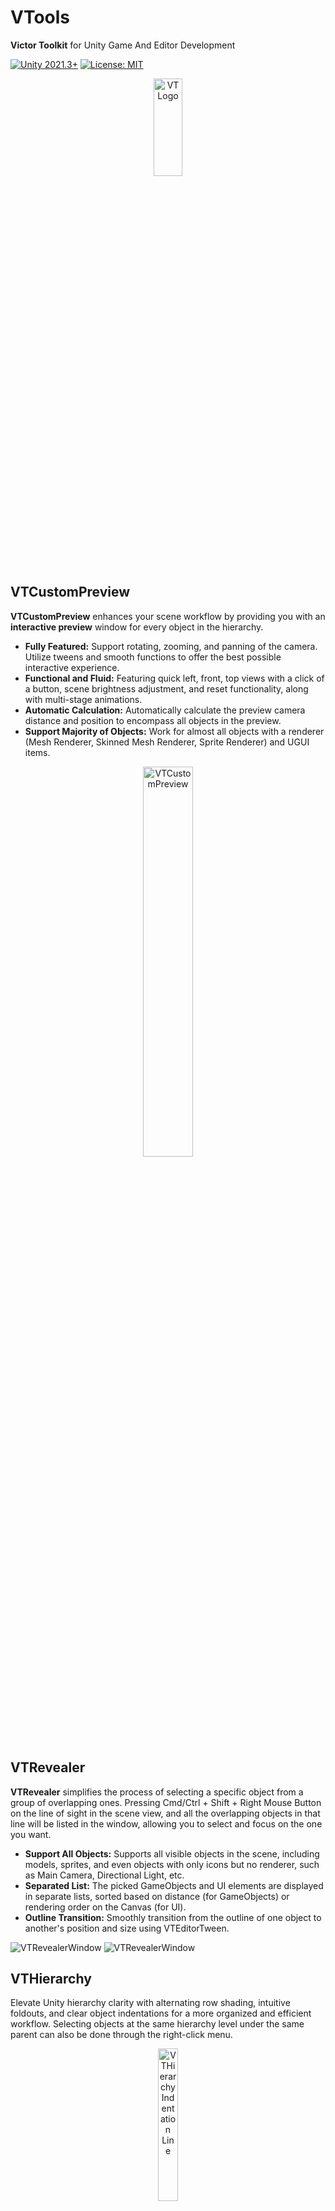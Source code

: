 # VTools
 **Victor Toolkit** for Unity Game And Editor Development
 
 [![Unity 2021.3+](https://img.shields.io/badge/Unity-2021.3%2B-blue.svg)](https://unity3d.com/get-unity/download)
 [![License: MIT](https://img.shields.io/badge/License-MIT-brightgreen.svg)](https://github.com/VictorHHT/VTools/blob/main/LICENSE)

<p align="center"><img src="ReadMeImages/VTLogo.jpg" alt="VTLogo" height="20%" width="30%" align="center" /></p>

## VTCustomPreview 
**VTCustomPreview** enhances your scene workflow by providing you with an **interactive preview** window for every object in the hierarchy. 
* **Fully Featured:** Support rotating, zooming, and panning of the camera. Utilize tweens and smooth functions to offer the best possible interactive experience.
* **Functional and Fluid:** Featuring quick left, front, top views with a click of a button, scene brightness adjustment, and reset functionality, along with multi-stage animations.
* **Automatic Calculation:** Automatically calculate the preview camera distance and position to encompass all objects in the preview.
* **Support Majority of Objects:** Work for almost all objects with a renderer (Mesh Renderer, Skinned Mesh Renderer, Sprite Renderer) and UGUI items.

<p align="center"><img src="ReadMeImages/VTCustomPreview Demo.gif" alt="VTCustomPreview" title="VTCustomPreview" width="40%" /></p>

## VTRevealer 
**VTRevealer** simplifies the process of selecting a specific object from a group of overlapping ones. Pressing Cmd/Ctrl + Shift + Right Mouse Button on the line of sight in the scene view, and all the overlapping objects in that line will be listed in the window, allowing you to select and focus on the one you want. 
* **Support All Objects:** Supports all visible objects in the scene, including models, sprites, and even objects with only icons but no renderer, such as Main Camera, Directional Light, etc.
* **Separated List:** The picked GameObjects and UI elements are displayed in separate lists, sorted based on distance (for GameObjects) or rendering order on the Canvas (for UI).
* **Outline Transition:** Smoothly transition from the outline of one object to another's position and size using VTEditorTween.

<img src="ReadMeImages/VTRevealerWindow Demo.gif" alt="VTRevealerWindow" title="VTRevealerWindow"/>

<img src="ReadMeImages/VTRevealerWindow Demo 2D.gif" alt="VTRevealerWindow" title="VTRevealerWindow" />

## VTHierarchy
Elevate Unity hierarchy clarity with alternating row shading, intuitive foldouts, and clear object indentations for a more organized and efficient workflow. Selecting objects at the same hierarchy level under the same parent can also be done through the right-click menu.
<p align="center"><img src="ReadMeImages/VTHierarchy Indentation Line.png" alt="VTHierarchy Indentation Line" height="25%" width="25%" /></p>

## VTSceneLoader 
**VTSceneLoader** centralizes scene management and loading, allowing you to categorize scenes with tags, easily add scenes to the custom list, access additional features through the "Three Dot" menu in the upper right corner, and customize icon order in ProjectSettings/VTSceneLoader.
* **Custom Scene List:** Assign icon and color to a tag in the custom scene list.
* **Easy Addition:** Add scenes by choosing from the selection popup or dragging a scene asset directly to the "Custom Scene List" title.
* **Copy & Paste:** You can copy the color and icon of a tag and paste on other tags.
* **Fuzzy Search:** Use fuzzy match algorithm to filter scenes with accuracy, efficiency and speed.
* **Build Settings Integration:** Specify whether to add multiple custom scenes to build settings by simply dragging.
* **Custom Icons:** Add custom icons to the project folder and customize their order in ProjectSettings/VTSceneLoader.
* **Automatic Saving:** The custom scene list is saved after assembly reload, and manual saving is available with the "Save" button.

<p align="center"><img src="ReadMeImages/VTSceneLoader Demo.gif" alt="VTSceneLoader Demo" height="30%" width="30%" /></p>

## VTPrefabLoader
**VTPrefabLoader** provides you with a place to hold and manage the prefabs that you care about the most. You can add them by choosing one from the selection popup or by dragging a bunch of them to the title of the secondary reorderablelist directly. You can also drag from the preview icon of the prefab to the scene to add them quickly.
* **Nested Reorderable List:** Outer lists are for categorization, and inner lists are for storing prefabs under each category.
* **Drag & Drop:** You can drag from the preview image directly to **Scene View**, **Hierarchy** and **Project Browser** to create **instance** of the object or a **prefab** out of it.
* **Automatic Saving:** Similar to VTSceneLoader.

<p align="center"><img src="ReadMeImages/VTPrefabLoader Demo.gif" alt="VTPrefabLoader Demo" height="30%" width="30%"/></p>

## VTHighlighter
**VTHighlighter** Introducing VTHighlighter, an easy to use and customizable scene object highlighter, allowing you to highlight scene objects with one line, yes, one line only!
* **Simultaneous Highlight:** You can employ multiple VTHighlighter instances, each tailored to highlight objects in distinct ways, such as root object color, children color, fade-in and out tweens, and more. This allows you to highlight multiple scene objects in diverse ways simultaneously without being restricted to single Command Buffer or highlight material.
* **Advanced Tweening:** Each tween will start with the duration relative to the playing progress of previously interrupted tween, and the tween will not start playing if another one of the same kind(FadeIn or FadeOut) is playing, preventing a sudden change in fading effect from occuring.

<p align="center"><img src="ReadMeImages/VTHighlighter.gif" alt="VTHighlighter" width="40%"/></p>

```C#
// Typical use case:
// 1: Create a static VTHighlighter reference in the Type it belongs to 
private static VTHighlighter s_Highlighter;

// 2: Create an instance and store it in OnEnable or the constructor if null
if (s_Highlighter == null)
{
    s_Highlighter = new VTHighlighter();
    // You can also change its settings here
    s_Highlighter.fadeInDuration = 0.2f;
    s_Highlighter.fadeOutEaseType = EditorTween.EaseType.EaseOutQuad;
    s_Highlighter.autoRemove = false;
}

// 3: Highlight the scene object by providing the GameObject reference as the argument
s_Highlighter.HighlightSceneObject(objTransform.gameObject);

// 4: Remove the highlight with also one line
s_Highlighter.RemoveHighlightedSceneObject(objTransform.gameObject);
```

## SnapToSurface
Allowing you to snap a 3D object with a renderer to the surface of other objects, making them touch each other. You can perform snap based on either the world axis or the local axis of the object. 

<p align="center"><img src="ReadMeImages/Snap To Surface World Axis Mode.png" alt="Snap To Surface World Axis Mode" height="30%" width="30%" /></p>

<p align="center"><img src="ReadMeImages/Snap To Surface Local Axis Mode.png" alt="Snap To Surface Local Axis Mode" height="30%" width="30%" /></p>

## VTEditorTween
An Editor tween library built for **simplicity**, **flexibility** and **extensibility**. 
* **Simplicity:** Easy to use, with concise syntax and employing the Fluent Builder design pattern. All Tween settings can be connected seamlessly through Extension Methods. The introduction of the VTweenConfig class eliminates the tedious process of copy-pasting, reducing the likelihood of errors when modifying settings at multiple places.
* **Flexibility:** It offers dozens of Extension Methods, allowing you to mold a tween into any desired form. It supports all common Ease Functions, and for specific functions like Ease Back, custom parameters can be provided to adjust the animation effect.
* **Extensibility:** Utilizing Generics, you can effortlessly expand to support a wider range of Tween types. It also allows defining multiple ways to Tween a particular type. For instance, with String Tween, you can choose to append characters from the left one by one or convert it to an int value and update it from the right in a clock-like manner until it matches the target String.

### Usage
```C#
// Create a tween with static method and chain modifications one after another. The first parameter is the variable to tween, second is the setter you construct for that variable and the third is the target value of the tween
VTweenCreator.TweenVector3(m_WindowSize, newSize => m_WindowSize = newSize, targetSize).SetDuration(0.65f).SetEaseType(EaseType.EaseOutBack).SetOvershootOrAmplitude(0.65f).OnValueChanged(editorWindow.Repaint);

// Store tween reference, you can only chain applier settings right after the tween is created, this rounds float tween result to a multiple of 0.1f
VTweenCore tween = VTweenCreator.TweenFloat(m_TagsSpacing, newSpacing => m_TagsSpacing = newSpacing, 0f).SetFloatApplierSettings(0.1f).SetDuration(0.75f).SetInitialDelay(0.15f).SetEaseType(EaseType.EaseInOutQuart);

// Create a tween config object, chain settings after it and attach it to multiple tweens to apply those settings without the extra work of copying and pasting
VTweenConfig hueTweenConfig = new VTweenConfig();
hueTweenConfig.SetPlayStyle(PlayStyle.Normal).SetInfinite(true);

m_ObjTitleColorHueTween = VTweenCreator.TweenFloat(m_ObjTitleColorHue, newH => m_ObjTitleColorHue = newH, 0f).SetConfig(hueTweenConfig).SetDuration(5f).SetEaseType(EaseType.EaseInOutCirc);
m_UITitleColorHueTween = VTweenCreator.TweenFloat(m_UITitleColorHue, newHue => m_UITitleColorHue = newHue, 1f).SetConfig(hueTweenConfig).SetDuration(7f).SetEaseType(EaseType.Linear);

// This is a working example used for reset the camera and lighting in VTCustomPreview
// Note: you may want to remove previous tween of a variable before starting a new one for it to avoid conflict
if (m_HasModelPreview)
{
    m_PanTween?.Remove();
    m_PanTween = VTweenCreator.TweenVector3(m_CurrentPanDelta, pan => m_CurrentPanDelta = pan, Vector3.zero).SetDuration(VTVector3.Approximately(m_CurrentPanDelta, Vector3.zero, 0.001f) ? 0f : 0.5f).OnComplete(() =>
    {
        m_DistanceTween?.Remove();
        m_DistanceTween = VTweenCreator.TweenFloat(m_CurrentZoomLevel, zoom => m_CurrentZoomLevel = zoom, 1).SetDuration(0.75f).OnValueChanged(() =>
        {
            m_TargetZoomLevel = m_CurrentZoomLevel;
        });

        m_RotTween?.Remove();
        m_RotTween = VTweenCreator.TweenQuaternion(m_CurrentRot, rot => m_CurrentRot = rot, new Vector3(30, 50, 0)).SetDuration(0.75f).OnValueChanged(() =>
        {
            m_RotAroundX = m_CurrentRot.eulerAngles.x;
            m_RotAroundY = m_CurrentRot.eulerAngles.y;
        });

        m_LightTween?.Remove();
        m_LightTween = VTweenCreator.TweenFloat(lightIntensity, intensity => lightIntensity = intensity, 0.8f).SetDuration(0.5f).OnValueChanged(Repaint);
    });
}
```

### Extension
``` C#
// VTEditorTween comes with a generic method to tween a string, allowing you to provide custom tween applier without the need to create multiple functions like TweenString, TweenStringAdvanced, TweenStringNiceLooking etc.
public static VTween<string, string, TApplier> TweenString<TApplier>(string stringToTween, Action<string> setter, string target) where TApplier : TweenApplier
{
    VTween<string, string, TApplier> tween = new VTween<string, string, TApplier>(setter, stringToTween, target);
    return tween;
}

// Here is another non-generic built-in method that tweens a quaternion with custom settings
public static VTween<Quaternion, Vector3, QuaternionV3Applier> TweenQuaternion(Quaternion quaternionToTween, Action<Quaternion> setter, Vector3 target)
{
    VTween<Quaternion, Vector3, QuaternionV3Applier> tween = new VTween<Quaternion, Vector3, QuaternionV3Applier>(setter, quaternionToTween.eulerAngles, target);
    tween.m_ApplierSettings = new QuaternionV3ApplierSettings();
    return tween;
}
```
